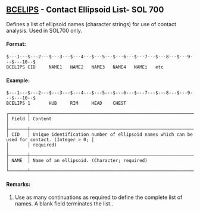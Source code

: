 ## [BCELIPS](https://help.hexagonmi.com/bundle/MSC_Nastran_2022.4/page/Nastran_Combined_Book/qrg/bulkab/TOC.BCELIPS.xhtml) - Contact Ellipsoid List- SOL 700

Defines a list of ellipsoid names (character strings) for use of contact analysis. Used in SOL700 only.

#### Format:

```nastran
$---1---$---2---$---3---$---4---$---5---$---6---$---7---$---8---$---9---$---10--$
BCELIPS CID     NAME1   NAME2   NAME3   NAME4   NAMEi   etc                     
```

#### Example:

```nastran
$---1---$---2---$---3---$---4---$---5---$---6---$---7---$---8---$---9---$---10--$
BCELIPS 1       HUB     RIM     HEAD    CHEST                                   
```

```text
┌───────┬──────────────────────────────────────────────────────────────────────────────────────────────┐
│ Field │ Content                                                                                      │
├───────┼──────────────────────────────────────────────────────────────────────────────────────────────┤
│ CID   │ Unique identification number of ellipsoid names which can be used for contact. (Integer > 0; │
│       │ required)                                                                                    │
├───────┼──────────────────────────────────────────────────────────────────────────────────────────────┤
│ NAME  │ Name of an ellipsoid. (Character; required)                                                  │
└───────┴──────────────────────────────────────────────────────────────────────────────────────────────┘
```

#### Remarks:

1. Use as many continuations as required to define the complete list of names. A blank field terminates the list..
